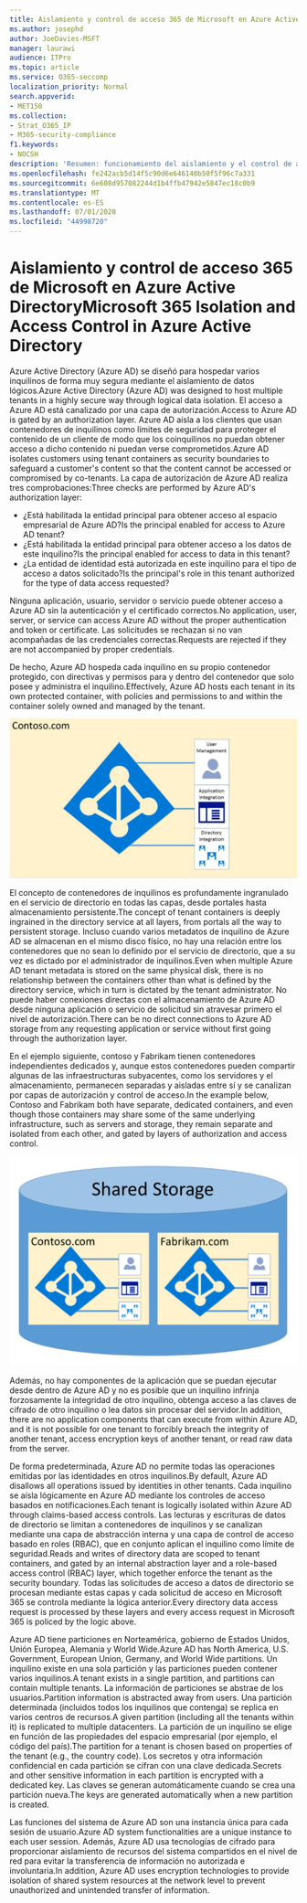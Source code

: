 ```yaml
---
title: Aislamiento y control de acceso 365 de Microsoft en Azure Active Directory
ms.author: josephd
author: JoeDavies-MSFT
manager: laurawi
audience: ITPro
ms.topic: article
ms.service: O365-seccomp
localization_priority: Normal
search.appverid:
- MET150
ms.collection:
- Strat_O365_IP
- M365-security-compliance
f1.keywords:
- NOCSH
description: 'Resumen: funcionamiento del aislamiento y el control de acceso dentro de Azure Active Directory.'
ms.openlocfilehash: fe242acb5d14f5c90d6e646140b50f5f96c7a331
ms.sourcegitcommit: 6e608d957082244d1b4ffb47942e5847ec18c0b9
ms.translationtype: MT
ms.contentlocale: es-ES
ms.lasthandoff: 07/01/2020
ms.locfileid: "44998720"
---
```

# <a name="microsoft-365-isolation-and-access-control-in-azure-active-directory"></a><span data-ttu-id="6d615-103">Aislamiento y control de acceso 365 de Microsoft en Azure Active Directory</span><span class="sxs-lookup"><span data-stu-id="6d615-103">Microsoft 365 Isolation and Access Control in Azure Active Directory</span></span>

<span data-ttu-id="6d615-104">Azure Active Directory (Azure AD) se diseñó para hospedar varios inquilinos de forma muy segura mediante el aislamiento de datos lógicos.</span><span class="sxs-lookup"><span data-stu-id="6d615-104">Azure Active Directory (Azure AD) was designed to host multiple tenants in a highly secure way through logical data isolation.</span></span> <span data-ttu-id="6d615-105">El acceso a Azure AD está canalizado por una capa de autorización.</span><span class="sxs-lookup"><span data-stu-id="6d615-105">Access to Azure AD is gated by an authorization layer.</span></span> <span data-ttu-id="6d615-106">Azure AD aísla a los clientes que usan contenedores de inquilinos como límites de seguridad para proteger el contenido de un cliente de modo que los coinquilinos no puedan obtener acceso a dicho contenido ni puedan verse comprometidos.</span><span class="sxs-lookup"><span data-stu-id="6d615-106">Azure AD isolates customers using tenant containers as security boundaries to safeguard a customer's content so that the content cannot be accessed or compromised by co-tenants.</span></span> <span data-ttu-id="6d615-107">La capa de autorización de Azure AD realiza tres comprobaciones:</span><span class="sxs-lookup"><span data-stu-id="6d615-107">Three checks are performed by Azure AD's authorization layer:</span></span>

- <span data-ttu-id="6d615-108">¿Está habilitada la entidad principal para obtener acceso al espacio empresarial de Azure AD?</span><span class="sxs-lookup"><span data-stu-id="6d615-108">Is the principal enabled for access to Azure AD tenant?</span></span>
- <span data-ttu-id="6d615-109">¿Está habilitada la entidad principal para obtener acceso a los datos de este inquilino?</span><span class="sxs-lookup"><span data-stu-id="6d615-109">Is the principal enabled for access to data in this tenant?</span></span>
- <span data-ttu-id="6d615-110">¿La entidad de identidad está autorizada en este inquilino para el tipo de acceso a datos solicitado?</span><span class="sxs-lookup"><span data-stu-id="6d615-110">Is the principal's role in this tenant authorized for the type of data access requested?</span></span>

<span data-ttu-id="6d615-111">Ninguna aplicación, usuario, servidor o servicio puede obtener acceso a Azure AD sin la autenticación y el certificado correctos.</span><span class="sxs-lookup"><span data-stu-id="6d615-111">No application, user, server, or service can access Azure AD without the proper authentication and token or certificate.</span></span> <span data-ttu-id="6d615-112">Las solicitudes se rechazan si no van acompañadas de las credenciales correctas.</span><span class="sxs-lookup"><span data-stu-id="6d615-112">Requests are rejected if they are not accompanied by proper credentials.</span></span>

<span data-ttu-id="6d615-113">De hecho, Azure AD hospeda cada inquilino en su propio contenedor protegido, con directivas y permisos para y dentro del contenedor que solo posee y administra el inquilino.</span><span class="sxs-lookup"><span data-stu-id="6d615-113">Effectively, Azure AD hosts each tenant in its own protected container, with policies and permissions to and within the container solely owned and managed by the tenant.</span></span>
 
![Azure Container](media/office-365-isolation-azure-container.png)

<span data-ttu-id="6d615-115">El concepto de contenedores de inquilinos es profundamente ingranulado en el servicio de directorio en todas las capas, desde portales hasta almacenamiento persistente.</span><span class="sxs-lookup"><span data-stu-id="6d615-115">The concept of tenant containers is deeply ingrained in the directory service at all layers, from portals all the way to persistent storage.</span></span> <span data-ttu-id="6d615-116">Incluso cuando varios metadatos de inquilino de Azure AD se almacenan en el mismo disco físico, no hay una relación entre los contenedores que no sean lo definido por el servicio de directorio, que a su vez es dictado por el administrador de inquilinos.</span><span class="sxs-lookup"><span data-stu-id="6d615-116">Even when multiple Azure AD tenant metadata is stored on the same physical disk, there is no relationship between the containers other than what is defined by the directory service, which in turn is dictated by the tenant administrator.</span></span> <span data-ttu-id="6d615-117">No puede haber conexiones directas con el almacenamiento de Azure AD desde ninguna aplicación o servicio de solicitud sin atravesar primero el nivel de autorización.</span><span class="sxs-lookup"><span data-stu-id="6d615-117">There can be no direct connections to Azure AD storage from any requesting application or service without first going through the authorization layer.</span></span>

<span data-ttu-id="6d615-118">En el ejemplo siguiente, contoso y Fabrikam tienen contenedores independientes dedicados y, aunque estos contenedores pueden compartir algunas de las infraestructuras subyacentes, como los servidores y el almacenamiento, permanecen separadas y aisladas entre sí y se canalizan por capas de autorización y control de acceso.</span><span class="sxs-lookup"><span data-stu-id="6d615-118">In the example below, Contoso and Fabrikam both have separate, dedicated containers, and even though those containers may share some of the same underlying infrastructure, such as servers and storage, they remain separate and isolated from each other, and gated by layers of authorization and access control.</span></span>
 
![Contenedores dedicados de Azure](media/office-365-isolation-azure-dedicated-containers.png)

<span data-ttu-id="6d615-120">Además, no hay componentes de la aplicación que se puedan ejecutar desde dentro de Azure AD y no es posible que un inquilino infrinja forzosamente la integridad de otro inquilino, obtenga acceso a las claves de cifrado de otro inquilino o lea datos sin procesar del servidor.</span><span class="sxs-lookup"><span data-stu-id="6d615-120">In addition, there are no application components that can execute from within Azure AD, and it is not possible for one tenant to forcibly breach the integrity of another tenant, access encryption keys of another tenant, or read raw data from the server.</span></span>

<span data-ttu-id="6d615-121">De forma predeterminada, Azure AD no permite todas las operaciones emitidas por las identidades en otros inquilinos.</span><span class="sxs-lookup"><span data-stu-id="6d615-121">By default, Azure AD disallows all operations issued by identities in other tenants.</span></span> <span data-ttu-id="6d615-122">Cada inquilino se aísla lógicamente en Azure AD mediante los controles de acceso basados en notificaciones.</span><span class="sxs-lookup"><span data-stu-id="6d615-122">Each tenant is logically isolated within Azure AD through claims-based access controls.</span></span> <span data-ttu-id="6d615-123">Las lecturas y escrituras de datos de directorio se limitan a contenedores de inquilinos y se canalizan mediante una capa de abstracción interna y una capa de control de acceso basado en roles (RBAC), que en conjunto aplican el inquilino como límite de seguridad.</span><span class="sxs-lookup"><span data-stu-id="6d615-123">Reads and writes of directory data are scoped to tenant containers, and gated by an internal abstraction layer and a role-based access control (RBAC) layer, which together enforce the tenant as the security boundary.</span></span> <span data-ttu-id="6d615-124">Todas las solicitudes de acceso a datos de directorio se procesan mediante estas capas y cada solicitud de acceso en Microsoft 365 se controla mediante la lógica anterior.</span><span class="sxs-lookup"><span data-stu-id="6d615-124">Every directory data access request is processed by these layers and every access request in Microsoft 365 is policed by the logic above.</span></span>

<span data-ttu-id="6d615-125">Azure AD tiene particiones en Norteamérica, gobierno de Estados Unidos, Unión Europea, Alemania y World Wide.</span><span class="sxs-lookup"><span data-stu-id="6d615-125">Azure AD has North America, U.S. Government, European Union, Germany, and World Wide partitions.</span></span> <span data-ttu-id="6d615-126">Un inquilino existe en una sola partición y las particiones pueden contener varios inquilinos.</span><span class="sxs-lookup"><span data-stu-id="6d615-126">A tenant exists in a single partition, and partitions can contain multiple tenants.</span></span> <span data-ttu-id="6d615-127">La información de particiones se abstrae de los usuarios.</span><span class="sxs-lookup"><span data-stu-id="6d615-127">Partition information is abstracted away from users.</span></span> <span data-ttu-id="6d615-128">Una partición determinada (incluidos todos los inquilinos que contenga) se replica en varios centros de recursos.</span><span class="sxs-lookup"><span data-stu-id="6d615-128">A given partition (including all the tenants within it) is replicated to multiple datacenters.</span></span> <span data-ttu-id="6d615-129">La partición de un inquilino se elige en función de las propiedades del espacio empresarial (por ejemplo, el código del país).</span><span class="sxs-lookup"><span data-stu-id="6d615-129">The partition for a tenant is chosen based on properties of the tenant (e.g., the country code).</span></span> <span data-ttu-id="6d615-130">Los secretos y otra información confidencial en cada partición se cifran con una clave dedicada.</span><span class="sxs-lookup"><span data-stu-id="6d615-130">Secrets and other sensitive information in each partition is encrypted with a dedicated key.</span></span> <span data-ttu-id="6d615-131">Las claves se generan automáticamente cuando se crea una partición nueva.</span><span class="sxs-lookup"><span data-stu-id="6d615-131">The keys are generated automatically when a new partition is created.</span></span>

<span data-ttu-id="6d615-132">Las funciones del sistema de Azure AD son una instancia única para cada sesión de usuario.</span><span class="sxs-lookup"><span data-stu-id="6d615-132">Azure AD system functionalities are a unique instance to each user session.</span></span> <span data-ttu-id="6d615-133">Además, Azure AD usa tecnologías de cifrado para proporcionar aislamiento de recursos del sistema compartidos en el nivel de red para evitar la transferencia de información no autorizada e involuntaria.</span><span class="sxs-lookup"><span data-stu-id="6d615-133">In addition, Azure AD uses encryption technologies to provide isolation of shared system resources at the network level to prevent unauthorized and unintended transfer of information.</span></span>
